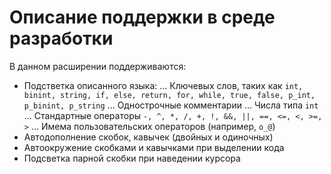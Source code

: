 # Описание поддержки в среде разработки

В данном расширении поддерживаются:
- Подстветка описанного языка: 
... Ключевых слов, таких как `int, binint, string, if, else, return, for, while, true, false, p_int, p_binint, p_string`
... Однострочные комментарии
... Числа типа `int`
... Стандартные операторы `-, ^, *, /, +, !, &&, ||, ==, <=, <, >=, >`
... Имема пользовательских операторов (например, `o_@`)
- Автодополнение скобок, кавычек (двойных и одиночных)
- Автоокружение скобками и кавычками при выделении кода
- Подсветка парной скобки при наведении курсора 
